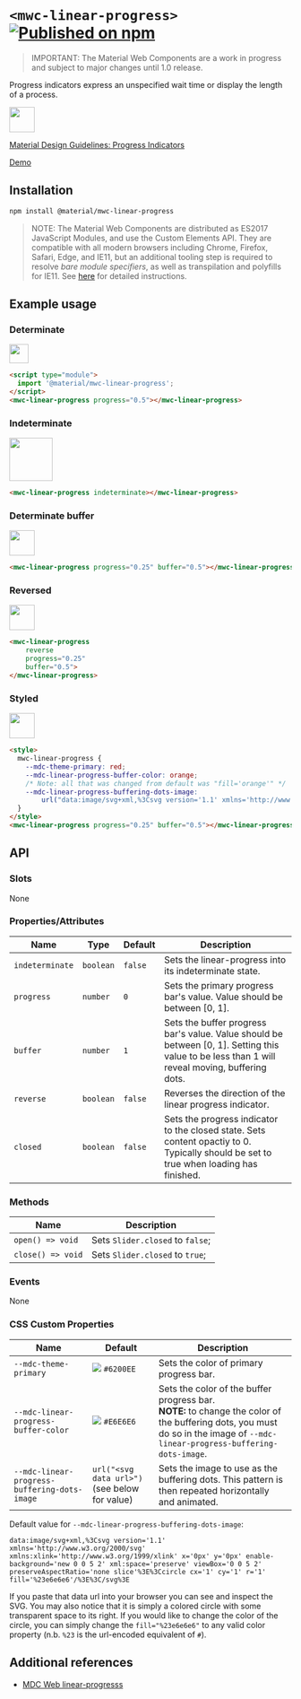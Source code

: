# `<mwc-linear-progress>` [![Published on npm](https://img.shields.io/npm/v/@material/mwc-linear-progress.svg)](https://www.npmjs.com/package/@material/mwc-linear-progress)

> IMPORTANT: The Material Web Components are a work in progress and subject to
> major changes until 1.0 release.

Progress indicators express an unspecified wait time or display the length of a process.

<img src="images/showcase.gif" height="45px">

[Material Design Guidelines: Progress Indicators](https://material.io/components/progress-indicators/#circular-progress-indicators)

[Demo](https://material-components.github.io/material-components-web-components/demos/linear-progress/)

## Installation

```sh
npm install @material/mwc-linear-progress
```

> NOTE: The Material Web Components are distributed as ES2017 JavaScript
> Modules, and use the Custom Elements API. They are compatible with all modern
> browsers including Chrome, Firefox, Safari, Edge, and IE11, but an additional
> tooling step is required to resolve *bare module specifiers*, as well as
> transpilation and polyfills for IE11. See
> [here](https://github.com/material-components/material-components-web-components#quick-start)
> for detailed instructions.

## Example usage

### Determinate

<img src="images/determinate.png" height="34px">

```html
<script type="module">
  import '@material/mwc-linear-progress';
</script>
<mwc-linear-progress progress="0.5"></mwc-linear-progress>
```

### Indeterminate

<img src="images/indeterminate.gif" height="77px">

```html
<mwc-linear-progress indeterminate></mwc-linear-progress>
```

### Determinate buffer

<img src="images/determinate-buffer.gif" height="45px">

```html
<mwc-linear-progress progress="0.25" buffer="0.5"></mwc-linear-progress>
```

### Reversed

<img src="images/reversed.gif" height="45px">


```html
<mwc-linear-progress
    reverse
    progress="0.25"
    buffer="0.5">
</mwc-linear-progress>
```

### Styled

<img src="images/styled.gif" height="45px">

```html
<style>
  mwc-linear-progress {
    --mdc-theme-primary: red;
    --mdc-linear-progress-buffer-color: orange;
    /* Note: all that was changed from default was "fill='orange'" */
    --mdc-linear-progress-buffering-dots-image:
        url("data:image/svg+xml,%3Csvg version='1.1' xmlns='http://www.w3.org/2000/svg' xmlns:xlink='http://www.w3.org/1999/xlink' x='0px' y='0px' enable-background='new 0 0 5 2' xml:space='preserve' viewBox='0 0 5 2' preserveAspectRatio='none slice'%3E%3Ccircle cx='1' cy='1' r='1' fill='orange'/%3E%3C/svg%3E");
  }
</style>
<mwc-linear-progress progress="0.25" buffer="0.5"></mwc-linear-progress>
```

## API

### Slots

None

### Properties/Attributes

| Name            | Type      | Default | Description
| --------------- | --------- | ------- |------------
| `indeterminate` | `boolean` | `false` | Sets the linear-progress into its indeterminate state.
| `progress`      | `number`  | `0`     | Sets the primary progress bar's value. Value should be between [0, 1].
| `buffer`        | `number`  | `1`     | Sets the buffer progress bar's value. Value should be between [0, 1]. Setting this value to be less than 1 will reveal moving, buffering dots.
| `reverse`       | `boolean` | `false` | Reverses the direction of the linear progress indicator.
| `closed`        | `boolean` | `false` | Sets the progress indicator to the closed state. Sets content opactiy to 0. Typically should be set to true when loading has finished.

### Methods

| Name              | Description
| ----------------- | -----------
| `open() => void`  | Sets `Slider.closed` to `false`;
| `close() => void` | Sets `Slider.closed` to `true`;

### Events

None

### CSS Custom Properties

| Name                                         | Default                                | Description
| -------------------------------------------- | -------------------------------------- |------------
| `--mdc-theme-primary`                        | ![](images/color_6200ee.png) `#6200EE` | Sets the color of primary progress bar.
| `--mdc-linear-progress-buffer-color`         | ![](images/color_e6e6e6.png) `#E6E6E6` | Sets the color of the buffer progress bar.<br> **NOTE:** to change the color of the buffering dots, you must do so in the image of `--mdc-linear-progress-buffering-dots-image`.
| `--mdc-linear-progress-buffering-dots-image` | `url("<svg data url>")` (see below for value) | Sets the image to use as the buffering dots. This pattern is then repeated horizontally and animated.

Default value for `--mdc-linear-progress-buffering-dots-image`:

```
data:image/svg+xml,%3Csvg version='1.1' xmlns='http://www.w3.org/2000/svg' xmlns:xlink='http://www.w3.org/1999/xlink' x='0px' y='0px' enable-background='new 0 0 5 2' xml:space='preserve' viewBox='0 0 5 2' preserveAspectRatio='none slice'%3E%3Ccircle cx='1' cy='1' r='1' fill='%23e6e6e6'/%3E%3C/svg%3E
```

If you paste that data url into your browser you can see and inspect the SVG.
You may also notice that it is simply a colored circle with some transparent
space to its right. If you would like to change the color of the circle, you can
simply change the `fill="%23e6e6e6"` to any valid color property (n.b. `%23` is
the url-encoded equivalent of `#`).

## Additional references

- [MDC Web linear-progresss](https://material-components.github.io/material-components-web-catalog/#/component/linear-progress-indicator)
